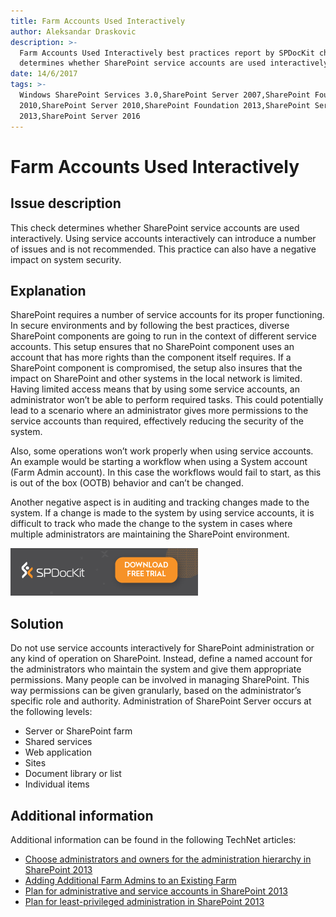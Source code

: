 ```yaml
---
title: Farm Accounts Used Interactively
author: Aleksandar Draskovic
description: >-
  Farm Accounts Used Interactively best practices report by SPDocKit check
  determines whether SharePoint service accounts are used interactively.
date: 14/6/2017
tags: >-
  Windows SharePoint Services 3.0,SharePoint Server 2007,SharePoint Foundation
  2010,SharePoint Server 2010,SharePoint Foundation 2013,SharePoint Server
  2013,SharePoint Server 2016
---
```


# Farm Accounts Used Interactively

## Issue description

This check determines whether SharePoint service accounts are used interactively. Using service accounts interactively can introduce a number of issues and is not recommended. This practice can also have a negative impact on system security.

## Explanation

SharePoint requires a number of service accounts for its proper functioning. In secure environments and by following the best practices, diverse SharePoint components are going to run in the context of different service accounts. This setup ensures that no SharePoint component uses an account that has more rights than the component itself requires. If a SharePoint component is compromised, the setup also insures that the impact on SharePoint and other systems in the local network is limited. Having limited access means that by using some service accounts, an administrator won’t be able to perform required tasks. This could potentially lead to a scenario where an administrator gives more permissions to the service accounts than required, effectively reducing the security of the system.

Also, some operations won’t work properly when using service accounts. An example would be starting a workflow when using a System account \(Farm Admin account\). In this case the workflows would fail to start, as this is out of the box \(OOTB\) behavior and can’t be changed.

Another negative aspect is in auditing and tracking changes made to the system. If a change is made to the system by using service accounts, it is difficult to track who made the change to the system in cases where multiple administrators are maintaining the SharePoint environment.

[![Download SPDocKit](/.gitbook/assets/spdockit_download.png)](http://bit.ly/2US0Zna)

## Solution

Do not use service accounts interactively for SharePoint administration or any kind of operation on SharePoint. Instead, define a named account for the administrators who maintain the system and give them appropriate permissions. Many people can be involved in managing SharePoint. This way permissions can be given granularly, based on the administrator’s specific role and authority. Administration of SharePoint Server occurs at the following levels:

* Server or SharePoint farm
* Shared services
* Web application
* Sites
* Document library or list
* Individual items

## Additional information

Additional information can be found in the following TechNet articles:

* [Choose administrators and owners for the administration hierarchy in SharePoint 2013](https://technet.microsoft.com/en-us/library/cc263291.aspx)
* [Adding Additional Farm Admins to an Existing Farm](http://blogs.devhorizon.com/reza/2012/03/07/adding-additional-farm-admins-to-an-existing-farm/)
* [Plan for administrative and service accounts in SharePoint 2013](https://technet.microsoft.com/en-us/library/cc263445.aspx)
* [Plan for least-privileged administration in SharePoint 2013](https://technet.microsoft.com/en-us/library/hh377944.aspx)

